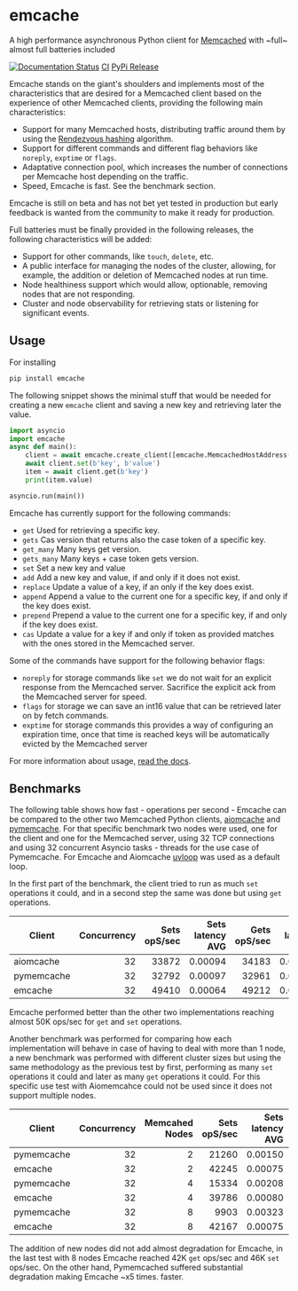 # emcache

A high performance asynchronous Python client for [Memcached](https://memcached.org/) with ~full~ almost full batteries included

[![Documentation Status](https://readthedocs.org/projects/emcache/badge/?version=latest)](https://emcache.readthedocs.io/en/latest/?badge=latest)
[CI](https://github.com/pfreixes/emcache/workflows/CI/badge.svg)
[PyPi Release](https://github.com/pfreixes/emcache/workflows/PyPi%20release/badge.svg)

Emcache stands on the giant's shoulders and implements most of the characteristics that are desired for a Memcached client based
on the experience of other Memcached clients, providing the following main characteristics:

- Support for many Memcached hosts, distributing traffic around them by using the [Rendezvous hashing](https://en.wikipedia.org/wiki/Rendezvous_hashing) algorithm.
- Support for different commands and different flag behaviors like `noreply`, `exptime` or `flags`.
- Adaptative connection pool, which increases the number of connections per Memcache host depending on the traffic.
- Speed, Emcache is fast. See the benchmark section.

Emcache is still on beta and has not bet yet tested in production but early feedback is wanted from the community to make it ready for production.

Full batteries must be finally provided in the following releases, the following characteristics will be added:

- Support for other commands, like `touch`, `delete`, etc.
- A public interface for managing the nodes of the cluster, allowing, for example, the addition or deletion of Memcached nodes at run time.
- Node healthiness support which would allow, optionable, removing nodes that are not responding.
- Cluster and node observability for retrieving stats or listening for significant events.

## Usage

For installing

```bash
pip install emcache
```

The following snippet shows the minimal stuff that would be needed for creating a new `emcache` client and saving a new key and retrieving later the value.

```python
import asyncio
import emcache
async def main():
    client = await emcache.create_client([emcache.MemcachedHostAddress('localhost', 11211)])
    await client.set(b'key', b'value')
    item = await client.get(b'key')
    print(item.value)

asyncio.run(main())
```

Emcache has currently support for the following commands:

- `get` Used for retrieving a specific key.
- `gets` Cas version that returns also the case token of a specific key.
- `get_many` Many keys get version.
- `gets_many` Many keys + case token gets version.
- `set` Set a new key and value
- `add` Add a new key and value, if and only if it does not exist.
- `replace` Update a value of a key, if an only if the key does exist.
- `append` Append a value to the current one for a specific key, if and only if the key does exist.
- `prepend` Prepend a value to the current one for a specific key, if and only if the key does exist.
- `cas` Update a value for a key if and only if token as provided matches with the ones stored in the Memcached server.

Some of the commands have support for the following behavior flags:

- `noreply` for storage commands like `set` we do not wait for an explicit response from the Memcached server. Sacrifice the explicit ack from the Memcached server for speed.
- `flags` for storage we can save an int16 value that can be retrieved later on by fetch commands.
- `exptime` for storage commands this provides a way of configuring an expiration time, once that time is reached keys will be automatically evicted by the Memcached server 

For more information about usage, [read the docs](https://emcache.readthedocs.io/en/latest/).


## Benchmarks

The following table shows how fast - operations per second - Emcache can be compared to the other two Memcached Python clients,
[aiomcache](https://github.com/aio-libs/aiomcache) and [pymemcache](https://github.com/pinterest/pymemcache).
For that specific benchmark two nodes were used, one for the client and one for the Memcached server, using 32 TCP connections
and using 32 concurrent Asyncio tasks - threads for the use case of Pymemcache. For Emcache and Aiomcache
[uvloop](https://github.com/MagicStack/uvloop) was used as a default loop.

In the first part of the benchmark, the client tried to run as much `set` operations it could, and in a second step the same was
done but using `get` operations.

| Client        | Concurrency    | Sets opS/sec  | Sets latency AVG  |  Gets opS/sec      | Gets latency AVG |
| ------------- | -------------:| -------------:| -----------------:|  -----------------:| ----------------:|
| aiomcache     |            32 |         33872 |           0.00094 |              34183 |          0.00093 |
| pymemcache    |            32 |         32792 |           0.00097 |              32961 |          0.00096 |
| emcache       |            32 |         49410 |           0.00064 |              49212 |          0.00064 |

Emcache performed better than the other two implementations reaching almost 50K ops/sec for `get` and `set` operations.

Another benchmark was performed for comparing how each implementation will behave in case of having to deal with more than 1 node, a new
benchmark was performed with different cluster sizes but using the same methodology as the previous test by first, performing as many `set`
operations it could and later as many `get` operations it could. For this specific use test with Aiomemcahce could not be used since it
does not support multiple nodes.

| Client      | Concurrency | Memcahed Nodes | Sets opS/sec  | Sets latency AVG | Gets opS/sec | Gets latency AVG |
| ----------- | -----------:| -------------:| -------------:| ----------------:| ------------:| ----------------:|
| pymemcache  |          32 |             2 |         21260 |          0.00150 |        21583 |          0.00148 |
| emcache     |          32 |             2 |         42245 |          0.00075 |        48079 |          0.00066 |
| pymemcache  |          32 |             4 |         15334 |          0.00208 |        15458 |          0.00207 |
| emcache     |          32 |             4 |         39786 |          0.00080 |        47603 |          0.00067 |
| pymemcache  |          32 |             8 |          9903 |          0.00323 |         9970 |          0.00322 |
| emcache     |          32 |             8 |         42167 |          0.00075 |        46472 |          0.00068 |

The addition of new nodes did not add almost degradation for Emcache, in the last test with 8 nodes Emcache reached 42K
`get` ops/sec and 46K `set` ops/sec. On the other hand, Pymemcached suffered substantial degradation making Emcache ~x5 times.
faster.

